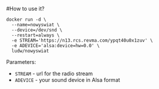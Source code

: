 #How to use it?
```
docker run -d \
  --name=nowyswiat \
  --device=/dev/snd \
  --restart=always \
  -e STREAM='https://n13.rcs.revma.com/ypqt40u0x1zuv' \
  -e ADEVICE='alsa:device=hw=0.0' \
  ludw/nowyswiat
```
Parameters:
* `STREAM` - url for the radio stream
* `ADEVICE` - your sound device in Alsa format
